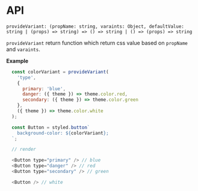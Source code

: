 # API

`provideVariant: (propName: string, varaints: Object, defaultValue: string | (props) => string) => () => string | () => (props) => string`

`provideVariant` return function which return css value based on `propName` and `varaints`.

**Example**

```js
  const colorVariant = provideVariant(
    'type',
    {
      primary: 'blue',
      danger: ({ theme }) => theme.color.red,
      secondary: ({ theme }) => theme.color.green
    },
    ({ theme }) => theme.color.white
  );

  const Button = styled.button`
    background-color: ${colorVariant};
  `;

  // render

  <Button type="primary" /> // blue
  <Button type="danger" /> // red
  <Button type="secondary" /> // green

  <Button /> // white

```
